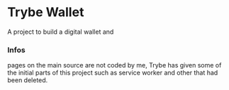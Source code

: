 # Trybe Wallet

A project to build a digital wallet and

### Infos

pages on the main source are not coded by me, Trybe has given some of the initial parts of this project such as service worker and other that had been deleted.

